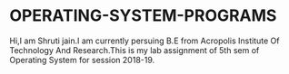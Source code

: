 # OPERATING-SYSTEM-PROGRAMS
Hi,I am Shruti jain.I am currently persuing B.E from Acropolis Institute Of Technology And Research.This is my lab assignment of 5th sem of Operating System for session 2018-19. 
